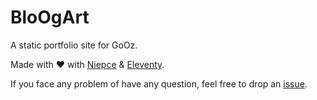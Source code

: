 # BloOgArt

A static portfolio site for GoOz.

Made with ♥️ with [Niepce](https://github.com/GoOz/Niepce) & [Eleventy](https://github.com/11ty).

If you face any problem of have any question, feel free to drop an [issue](https://github.com/GoOz/BloogArt/issues).
